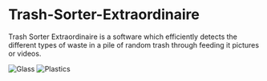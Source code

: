 # Trash-Sorter-Extraordinaire
Trash Sorter Extraordinaire is a software which efficiently detects the different types of waste  in a pile of random trash through feeding it pictures or videos.


![Glass](https://user-images.githubusercontent.com/88984657/140600243-e01df9aa-ac69-428c-9de4-95a3573b2638.jpg)
![Plastics](https://user-images.githubusercontent.com/88984657/140600246-36dd0bf7-e012-4453-b7e8-0097ff8e0a53.jpg)

